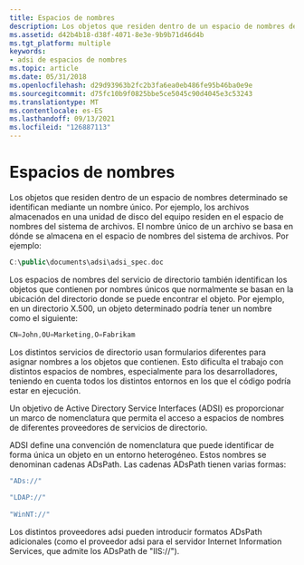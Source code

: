 ```yaml
---
title: Espacios de nombres
description: Los objetos que residen dentro de un espacio de nombres determinado se identifican mediante un nombre único.
ms.assetid: d42b4b18-d38f-4071-8e3e-9b9b71d46d4b
ms.tgt_platform: multiple
keywords:
- adsi de espacios de nombres
ms.topic: article
ms.date: 05/31/2018
ms.openlocfilehash: d29d93963b2fc2b3fa6ea0eb486fe95b46ba0e9e
ms.sourcegitcommit: d75fc10b9f0825bbe5ce5045c90d4045e3c53243
ms.translationtype: MT
ms.contentlocale: es-ES
ms.lasthandoff: 09/13/2021
ms.locfileid: "126887113"
---
```

# <a name="namespaces"></a>Espacios de nombres

Los objetos que residen dentro de un espacio de nombres determinado se identifican mediante un nombre único. Por ejemplo, los archivos almacenados en una unidad de disco del equipo residen en el espacio de nombres del sistema de archivos. El nombre único de un archivo se basa en dónde se almacena en el espacio de nombres del sistema de archivos. Por ejemplo:


```C++
C:\public\documents\adsi\adsi_spec.doc
```



Los espacios de nombres del servicio de directorio también identifican los objetos que contienen por nombres únicos que normalmente se basan en la ubicación del directorio donde se puede encontrar el objeto. Por ejemplo, en un directorio X.500, un objeto determinado podría tener un nombre como el siguiente:


```C++
CN=John,OU=Marketing,O=Fabrikam
```



Los distintos servicios de directorio usan formularios diferentes para asignar nombres a los objetos que contienen. Esto dificulta el trabajo con distintos espacios de nombres, especialmente para los desarrolladores, teniendo en cuenta todos los distintos entornos en los que el código podría estar en ejecución.

Un objetivo de Active Directory Service Interfaces (ADSI) es proporcionar un marco de nomenclatura que permita el acceso a espacios de nombres de diferentes proveedores de servicios de directorio.

ADSI define una convención de nomenclatura que puede identificar de forma única un objeto en un entorno heterogéneo. Estos nombres se denominan cadenas ADsPath. Las cadenas ADsPath tienen varias formas:


```C++
"ADs://"
 
"LDAP://"
 
"WinNT://"
```



Los distintos proveedores adsi pueden introducir formatos ADsPath adicionales (como el proveedor adsi para el servidor Internet Information Services, que admite los ADsPath de "IIS://").

 

 




